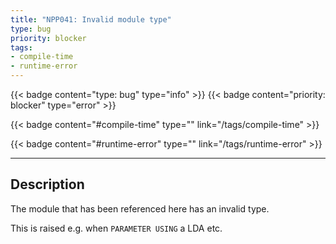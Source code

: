 ```yaml
---
title: "NPP041: Invalid module type"
type: bug
priority: blocker
tags:
- compile-time 
- runtime-error 
---
```


{{< badge content="type: bug" type="info" >}}
{{< badge content="priority: blocker" type="error" >}}


{{< badge content="#compile-time" type="" link="/tags/compile-time" >}}

{{< badge content="#runtime-error" type="" link="/tags/runtime-error" >}}

---

## Description
The module that has been referenced here has an invalid type.

This is raised e.g. when `PARAMETER USING` a LDA etc.

